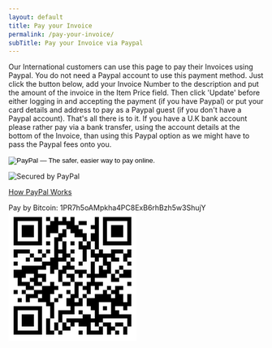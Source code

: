```yaml
---
layout: default
title: Pay your Invoice
permalink: /pay-your-invoice/
subTitle: Pay your Invoice via Paypal
---
```


Our International customers can use this page to pay their Invoices using Paypal. You do not need a Paypal account to use this payment method. Just click the button below, add your Invoice Number to the description and put the amount of the invoice in the Item Price field. Then click 'Update' before either logging in and accepting the payment (if you have Paypal) or put your card details and address to pay as a Paypal guest (if you don't have a Paypal account). That's all there is to it. If you have a U.K bank account please rather pay via a bank transfer, using the account details at the bottom of the Invoice, than using this Paypal option as we might have to pass the Paypal fees onto you.
<form action="https://www.paypal.com/cgi-bin/webscr" method="post"><input type="hidden" name="cmd" value="_s-xclick" /> <input type="hidden" name="hosted_button_id" value="Z5P9L7AQBNMFW" /> <input type="image" alt="PayPal — The safer, easier way to pay online." name="submit" src="https://www.paypalobjects.com/en_GB/i/btn/btn_paynowCC_LG.gif" /><img alt="" src="https://www.paypalobjects.com/en_GB/i/scr/pixel.gif" width="1" height="1" border="0" /></form>

![Secured by PayPal](https://www.paypalobjects.com/webstatic/mktg/logo/bdg_secured_by_pp_2line.png)

[How PayPal Works](https://www.paypal.com/uk/webapps/mpp/how-paypal-works)

Pay by Bitcoin:
1PR7h5oAMpkha4PC8ExB6rhBzh5w3ShujY
<img alt="" src="img/BTC.png" border="0" />
